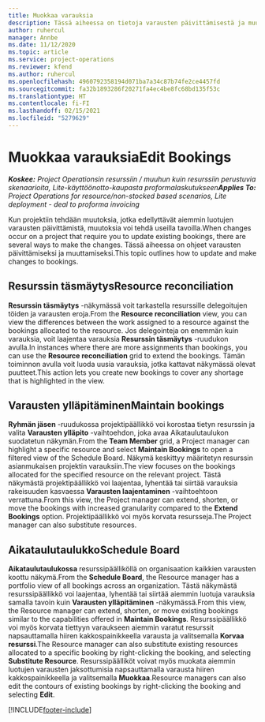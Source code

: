 ```yaml
---
title: Muokkaa varauksia
description: Tässä aiheessa on tietoja varausten päivittämisestä ja muuttamisesta.
author: ruhercul
manager: Annbe
ms.date: 11/12/2020
ms.topic: article
ms.service: project-operations
ms.reviewer: kfend
ms.author: ruhercul
ms.openlocfilehash: 4960792358194d071ba7a34c87b74fe2ce4457fd
ms.sourcegitcommit: fa32b1893286f20271fa4ec4be8fc68bd135f53c
ms.translationtype: HT
ms.contentlocale: fi-FI
ms.lasthandoff: 02/15/2021
ms.locfileid: "5279629"
---
```

# <a name="edit-bookings"></a><span data-ttu-id="d04b7-103">Muokkaa varauksia</span><span class="sxs-lookup"><span data-stu-id="d04b7-103">Edit Bookings</span></span>

<span data-ttu-id="d04b7-104">_**Koskee:** Project Operationsin resurssiin / muuhun kuin resurssiin perustuvia skenaarioita, Lite-käyttöönotto-kaupasta proformalaskutukseen_</span><span class="sxs-lookup"><span data-stu-id="d04b7-104">_**Applies To:** Project Operations for resource/non-stocked based scenarios, Lite deployment - deal to proforma invoicing_</span></span>


<span data-ttu-id="d04b7-105">Kun projektiin tehdään muutoksia, jotka edellyttävät aiemmin luotujen varausten päivittämistä, muutoksia voi tehdä useilla tavoilla.</span><span class="sxs-lookup"><span data-stu-id="d04b7-105">When changes occur on a project that require you to update existing bookings, there are several ways to make the changes.</span></span> <span data-ttu-id="d04b7-106">Tässä aiheessa on ohjeet varausten päivittämiseksi ja muuttamiseksi.</span><span class="sxs-lookup"><span data-stu-id="d04b7-106">This topic outlines how to update and make changes to bookings.</span></span>

## <a name="resource-reconciliation"></a><span data-ttu-id="d04b7-107">Resurssin täsmäytys</span><span class="sxs-lookup"><span data-stu-id="d04b7-107">Resource reconciliation</span></span>

<span data-ttu-id="d04b7-108">**Resurssin täsmäytys** -näkymässä voit tarkastella resurssille delegoitujen töiden ja varausten eroja.</span><span class="sxs-lookup"><span data-stu-id="d04b7-108">From the **Resource reconciliation** view, you can view the differences between the work assigned to a resource against the bookings allocated to the resource.</span></span> <span data-ttu-id="d04b7-109">Jos delegointeja on enemmän kuin varauksia, voit laajentaa varauksia **Resurssin täsmäytys** -ruudukon avulla.</span><span class="sxs-lookup"><span data-stu-id="d04b7-109">In instances where there are more assignments than bookings, you can use the **Resource reconciliation** grid to extend the bookings.</span></span> <span data-ttu-id="d04b7-110">Tämän toiminnon avulla voit luoda uusia varauksia, jotka kattavat näkymässä olevat puutteet.</span><span class="sxs-lookup"><span data-stu-id="d04b7-110">This action lets you create new bookings to cover any shortage that is highlighted in the view.</span></span>

## <a name="maintain-bookings"></a><span data-ttu-id="d04b7-111">Varausten ylläpitäminen</span><span class="sxs-lookup"><span data-stu-id="d04b7-111">Maintain bookings</span></span>

<span data-ttu-id="d04b7-112">**Ryhmän jäsen** -ruudukossa projektipäällikkö voi korostaa tietyn resurssin ja valita **Varausten ylläpito** -vaihtoehdon, joka avaa Aikataulutaulukon suodatetun näkymän.</span><span class="sxs-lookup"><span data-stu-id="d04b7-112">From the **Team Member** grid, a Project manager can highlight a specific resource and select **Maintain Bookings** to open a filtered view of the Schedule Board.</span></span> <span data-ttu-id="d04b7-113">Näkymä keskittyy määritetyn resurssin asianmukaisen projektin varauksiin.</span><span class="sxs-lookup"><span data-stu-id="d04b7-113">The view focuses on the bookings allocated for the specified resource on the relevant project.</span></span> <span data-ttu-id="d04b7-114">Tästä näkymästä projektipäällikkö voi laajentaa, lyhentää tai siirtää varauksia rakeisuuden kasvaessa **Varausten laajentaminen** -vaihtoehtoon verrattuna.</span><span class="sxs-lookup"><span data-stu-id="d04b7-114">From this view, the Project manager can extend, shorten, or move the bookings with increased granularity compared to the **Extend Bookings** option.</span></span> <span data-ttu-id="d04b7-115">Projektipäällikkö voi myös korvata resursseja.</span><span class="sxs-lookup"><span data-stu-id="d04b7-115">The Project manager can also substitute resources.</span></span>

## <a name="schedule-board"></a><span data-ttu-id="d04b7-116">Aikataulutaulukko</span><span class="sxs-lookup"><span data-stu-id="d04b7-116">Schedule Board</span></span>

<span data-ttu-id="d04b7-117">**Aikataulutaulukossa** resurssipäälliköllä on organisaation kaikkien varausten koottu näkymä.</span><span class="sxs-lookup"><span data-stu-id="d04b7-117">From the **Schedule Board**, the Resource manager has a portfolio view of all bookings across an organization.</span></span> <span data-ttu-id="d04b7-118">Tästä näkymästä resurssipäällikkö voi laajentaa, lyhentää tai siirtää aiemmin luotuja varauksia samalla tavoin kuin **Varausten ylläpitäminen** -näkymässä.</span><span class="sxs-lookup"><span data-stu-id="d04b7-118">From this view, the Resource manager can extend, shorten, or move existing bookings similar to the capabilities offered in **Maintain Bookings**.</span></span> <span data-ttu-id="d04b7-119">Resurssipäällikkö voi myös korvata tiettyyn varaukseen aiemmin varatut resurssit napsauttamalla hiiren kakkospainikkeella varausta ja valitsemalla **Korvaa resurssi**.</span><span class="sxs-lookup"><span data-stu-id="d04b7-119">The Resource manager can also substitute existing resources allocated to a specific booking by right-clicking the booking, and selecting **Substitute Resource**.</span></span> <span data-ttu-id="d04b7-120">Resurssipäälliköt voivat myös muokata aiemmin luotujen varausten jaksottumisia napsauttamalla varausta hiiren kakkospainikkeella ja valitsemalla **Muokkaa**.</span><span class="sxs-lookup"><span data-stu-id="d04b7-120">Resource managers can also edit the contours of existing bookings by right-clicking the booking and selecting **Edit**.</span></span>


[!INCLUDE[footer-include](../includes/footer-banner.md)]